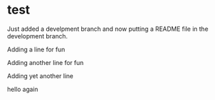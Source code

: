 # test

Just added a develpment branch and now putting a README file in the development branch.

Adding a line for fun

Adding another line for fun

Adding yet another line

hello again
